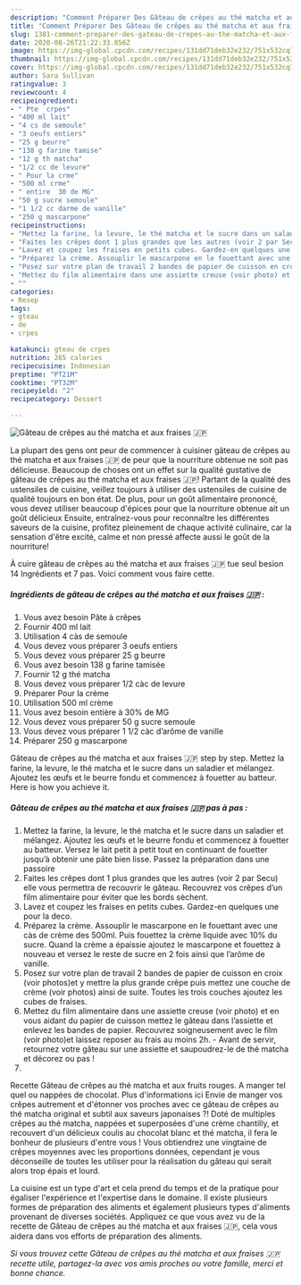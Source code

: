 ```yaml
---
description: "Comment Préparer Des Gâteau de crêpes au thé matcha et aux fraises 🇯🇵"
title: "Comment Préparer Des Gâteau de crêpes au thé matcha et aux fraises 🇯🇵"
slug: 1381-comment-preparer-des-gateau-de-crepes-au-the-matcha-et-aux-fraises
date: 2020-08-26T21:22:33.856Z
image: https://img-global.cpcdn.com/recipes/131dd71deb32e232/751x532cq70/gateau-de-crepes-au-the-matcha-et-aux-fraises-🇯🇵-photo-principale-de-la-recette.jpg
thumbnail: https://img-global.cpcdn.com/recipes/131dd71deb32e232/751x532cq70/gateau-de-crepes-au-the-matcha-et-aux-fraises-🇯🇵-photo-principale-de-la-recette.jpg
cover: https://img-global.cpcdn.com/recipes/131dd71deb32e232/751x532cq70/gateau-de-crepes-au-the-matcha-et-aux-fraises-🇯🇵-photo-principale-de-la-recette.jpg
author: Sara Sullivan
ratingvalue: 3
reviewcount: 4
recipeingredient:
- " Pte  crpes"
- "400 ml lait"
- "4 cs de semoule"
- "3 oeufs entiers"
- "25 g beurre"
- "138 g farine tamise"
- "12 g th matcha"
- "1/2 cc de levure"
- " Pour la crme"
- "500 ml crme"
- " entire  30 de MG"
- "50 g sucre semoule"
- "1 1/2 cc darme de vanille"
- "250 g mascarpone"
recipeinstructions:
- "Mettez la farine, la levure, le thé matcha et le sucre dans un saladier et mélangez. Ajoutez les œufs et le beurre fondu et commencez à fouetter au batteur. Versez le lait petit à petit tout en continuant de fouetter jusqu’à obtenir une pâte bien lisse. Passez la préparation dans une passoire"
- "Faites les crêpes dont 1 plus grandes que les autres (voir 2 par Secu) elle vous permettra de recouvrir le gâteau. Recouvrez vos crêpes d’un film alimentaire pour éviter que les bords sèchent."
- "Lavez et coupez les fraises en petits cubes. Gardez-en quelques une pour la deco."
- "Préparez la crème. Assouplir le mascarpone en le fouettant avec une càs de crème des 500ml. Puis fouettez la crème liquide avec 10% du sucre. Quand la crème a épaissie ajoutez le mascarpone et fouettez à nouveau et versez le reste de sucre en 2 fois ainsi que l’arôme de vanille."
- "Posez sur votre plan de travail 2 bandes de papier de cuisson en croix (voir photos)et y mettre la plus grande crêpe puis mettez une couche de crème (voir photos) ainsi de suite. Toutes les trois couches ajoutez les cubes de fraises."
- "Mettez du film alimentaire dans une assiette creuse (voir photo) et en vous aidant du papier de cuisson mettez le gâteau dans l’assiette et enlevez les bandes de papier. Recouvrez soigneusement avec le film (voir photo)et laissez reposer au frais au moins 2h.  Avant de servir, retournez votre gâteau sur une assiette et saupoudrez-le de thé matcha et décorez ou pas !"
- ""
categories:
- Resep
tags:
- gteau
- de
- crpes

katakunci: gteau de crpes 
nutrition: 265 calories
recipecuisine: Indonesian
preptime: "PT21M"
cooktime: "PT32M"
recipeyield: "2"
recipecategory: Dessert

---
```



![Gâteau de crêpes au thé matcha et aux fraises 🇯🇵](https://img-global.cpcdn.com/recipes/131dd71deb32e232/751x532cq70/gateau-de-crepes-au-the-matcha-et-aux-fraises-🇯🇵-photo-principale-de-la-recette.jpg)

La plupart des gens ont peur de commencer à cuisiner gâteau de crêpes au thé matcha et aux fraises 🇯🇵 de peur que la nourriture obtenue ne soit pas délicieuse. Beaucoup de choses ont un effet sur la qualité gustative de gâteau de crêpes au thé matcha et aux fraises 🇯🇵! Partant de la qualité des ustensiles de cuisine, veillez toujours à utiliser des ustensiles de cuisine de qualité toujours en bon état. De plus, pour un goût alimentaire prononcé, vous devez utiliser beaucoup d'épices pour que la nourriture obtenue ait un goût délicieux Ensuite, entraînez-vous pour reconnaître les différentes saveurs de la cuisine, profitez pleinement de chaque activité culinaire, car la sensation d'être excité, calme et non pressé affecte aussi le goût de la nourriture!

<!--inarticleads1-->

À cuire gâteau de crêpes au thé matcha et aux fraises 🇯🇵 tue seul besion 14 Ingrédients et 7 pas. Voici comment vous faire cette.

##### Ingrédients de gâteau de crêpes au thé matcha et aux fraises 🇯🇵 :

1. Vous avez besoin  Pâte à crêpes
1. Fournir 400 ml lait
1. Utilisation 4 càs de semoule
1. Vous devez vous préparer 3 oeufs entiers
1. Vous devez vous préparer 25 g beurre
1. Vous avez besoin 138 g farine tamisée
1. Fournir 12 g thé matcha
1. Vous devez vous préparer 1/2 càc de levure
1. Préparer  Pour la crème
1. Utilisation 500 ml crème
1. Vous avez besoin  entière à 30% de MG
1. Vous devez vous préparer 50 g sucre semoule
1. Vous devez vous préparer 1 1/2 càc d’arôme de vanille
1. Préparer 250 g mascarpone


Gâteau de crêpes au thé matcha et aux fraises 🇯🇵 step by step. Mettez la farine, la levure, le thé matcha et le sucre dans un saladier et mélangez. Ajoutez les œufs et le beurre fondu et commencez à fouetter au batteur. Here is how you achieve it. 

<!--inarticleads2-->

##### Gâteau de crêpes au thé matcha et aux fraises 🇯🇵 pas à pas :

1. Mettez la farine, la levure, le thé matcha et le sucre dans un saladier et mélangez. Ajoutez les œufs et le beurre fondu et commencez à fouetter au batteur. Versez le lait petit à petit tout en continuant de fouetter jusqu’à obtenir une pâte bien lisse. Passez la préparation dans une passoire
1. Faites les crêpes dont 1 plus grandes que les autres (voir 2 par Secu) elle vous permettra de recouvrir le gâteau. Recouvrez vos crêpes d’un film alimentaire pour éviter que les bords sèchent.
1. Lavez et coupez les fraises en petits cubes. Gardez-en quelques une pour la deco.
1. Préparez la crème. Assouplir le mascarpone en le fouettant avec une càs de crème des 500ml. Puis fouettez la crème liquide avec 10% du sucre. Quand la crème a épaissie ajoutez le mascarpone et fouettez à nouveau et versez le reste de sucre en 2 fois ainsi que l’arôme de vanille.
1. Posez sur votre plan de travail 2 bandes de papier de cuisson en croix (voir photos)et y mettre la plus grande crêpe puis mettez une couche de crème (voir photos) ainsi de suite. Toutes les trois couches ajoutez les cubes de fraises.
1. Mettez du film alimentaire dans une assiette creuse (voir photo) et en vous aidant du papier de cuisson mettez le gâteau dans l’assiette et enlevez les bandes de papier. Recouvrez soigneusement avec le film (voir photo)et laissez reposer au frais au moins 2h.  - Avant de servir, retournez votre gâteau sur une assiette et saupoudrez-le de thé matcha et décorez ou pas !
1. 


Recette Gâteau de crêpes au thé matcha et aux fruits rouges. A manger tel quel ou nappées de chocolat. Plus d&#39;informations ici Envie de manger vos crêpes autrement et d&#39;étonner vos proches avec ce gâteau de crêpes au thé matcha original et subtil aux saveurs japonaises ?! Doté de multiples crêpes au thé matcha, nappées et superposées d&#39;une crème chantilly, et recouvert d&#39;un délicieux coulis au chocolat blanc et thé matcha, il fera le bonheur de plusieurs d&#39;entre vous ! Vous obtiendrez une vingtaine de crêpes moyennes avec les proportions données, cependant je vous déconseille de toutes les utiliser pour la réalisation du gâteau qui serait alors trop épais et lourd. 

<!--inarticleads1-->

<p>
La cuisine est un type d'art et cela prend du temps et de la pratique pour égaliser l'expérience et l'expertise dans le domaine. Il existe plusieurs formes de préparation des aliments et également plusieurs types d'aliments provenant de diverses sociétés. Appliquez ce que vous avez vu de la recette de Gâteau de crêpes au thé matcha et aux fraises 🇯🇵, cela vous aidera dans vos efforts de préparation des aliments.
</p>

<p>
<i>Si vous trouvez cette Gâteau de crêpes au thé matcha et aux fraises 🇯🇵 recette utile, partagez-la avec vos amis proches ou votre famille, merci et bonne chance.</i>
</p>
